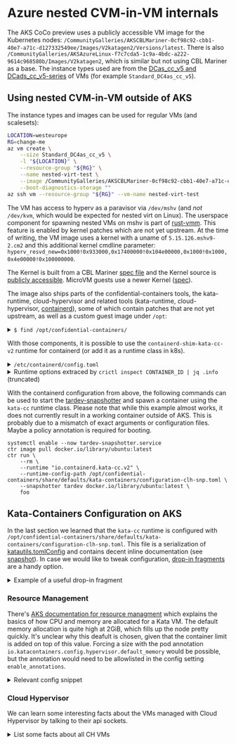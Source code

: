 # Azure nested CVM-in-VM internals

The AKS CoCo preview uses a publicly accessible VM image for the Kubernetes nodes: `/CommunityGalleries/AKSCBLMariner-0cf98c92-cbb1-40e7-a71c-d127332549ee/Images/V2katagen2/Versions/latest`.
There is also `/CommunityGalleries/AKSAzureLinux-f7c7cda5-1c9a-4bdc-a222-9614c968580b/Images/V2katagen2`, which is similar but not using CBL Mariner as a base.
The instance types used are from the [DCas_cc_v5 and DCads_cc_v5-series](https://learn.microsoft.com/en-us/azure/virtual-machines/dcasccv5-dcadsccv5-series) of VMs (for example `Standard_DC4as_cc_v5`).

## Using nested CVM-in-VM outside of AKS

The instance types and images can be used for regular VMs (and scalesets):

```sh
LOCATION=westeurope
RG=change-me
az vm create \
    --size Standard_DC4as_cc_v5 \
    -l "${LOCATION}" \
    --resource-group "${RG}" \
    --name nested-virt-test \
    --image /CommunityGalleries/AKSCBLMariner-0cf98c92-cbb1-40e7-a71c-d127332549ee/Images/V2katagen2/Versions/latest \
    --boot-diagnostics-storage ""
az ssh vm --resource-group "${RG}" --vm-name nested-virt-test
```

The VM has access to hyperv as a paravisor via `/dev/mshv` (and *not* `/dev/kvm`, which would be expected for nested virt on Linux). The userspace component for spawning nested VMs on mshv is part of [rust-vmm](https://github.com/rust-vmm/mshv).
This feature is enabled by kernel patches which are not yet upstream. At the time of writing, the VM image uses a kernel with a uname of `5.15.126.mshv9-2.cm2` and this additional kernel cmdline parameter: `hyperv_resvd_new=0x1000!0x933000,0x17400000!0x104e00000,0x1000!0x1000,0x4e00000!0x100000000`.

The Kernel is built from a CBL Mariner [spec file](https://github.com/microsoft/CBL-Mariner/blob/2.0/SPECS/kernel-mshv/kernel-mshv.spec) and the Kernel source is [publicly accessible](https://cblmarinerstorage.blob.core.windows.net/sources/core/kernel-mshv-5.15.126.mshv9.tar.gz).
MicroVM guests use a newer Kernel ([spec](https://github.com/microsoft/CBL-Mariner/tree/2.0/SPECS/kernel-uvm-cvm)).

The image also ships parts of the confidential-containers tools, the kata-runtime, cloud-hypervisor and related tools (kata-runtime, cloud-hypervisor, [containerd](https://github.com/microsoft/confidential-containers-containerd)), some of which contain patches that are not yet upstream, as well as a custom guest image under `/opt`:

<details>
<summary><code>$ find /opt/confidential-containers/</code></summary>

```shell-session
/opt/confidential-containers/
/opt/confidential-containers/libexec
/opt/confidential-containers/libexec/virtiofsd
/opt/confidential-containers/bin
/opt/confidential-containers/bin/kata-runtime
/opt/confidential-containers/bin/kata-monitor
/opt/confidential-containers/bin/cloud-hypervisor
/opt/confidential-containers/bin/cloud-hypervisor-snp
/opt/confidential-containers/bin/kata-collect-data.sh
/opt/confidential-containers/share
/opt/confidential-containers/share/kata-containers
/opt/confidential-containers/share/kata-containers/vmlinux.container
/opt/confidential-containers/share/kata-containers/kata-containers-igvm-debug.img
/opt/confidential-containers/share/kata-containers/kata-containers.img
/opt/confidential-containers/share/kata-containers/reference-info-base64
/opt/confidential-containers/share/kata-containers/kata-containers-igvm.img
/opt/confidential-containers/share/defaults
/opt/confidential-containers/share/defaults/kata-containers
/opt/confidential-containers/share/defaults/kata-containers/configuration-clh-snp.toml
/opt/confidential-containers/share/defaults/kata-containers/configuration-clh.toml
```
</details>

With those components, it is possible to use the `containerd-shim-kata-cc-v2` runtime for containerd (or add it as a runtime class in k8s).

<details>
<summary><code>/etc/containerd/config.toml</code></summary>

```toml
version = 2
oom_score = 0
[plugins."io.containerd.grpc.v1.cri"]
  sandbox_image = "mcr.microsoft.com/oss/kubernetes/pause:3.6"
  [plugins."io.containerd.grpc.v1.cri".containerd]
      disable_snapshot_annotations = false
    default_runtime_name = "runc"
    [plugins."io.containerd.grpc.v1.cri".containerd.runtimes.runc]
      runtime_type = "io.containerd.runc.v2"
    [plugins."io.containerd.grpc.v1.cri".containerd.runtimes.runc.options]
      BinaryName = "/usr/bin/runc"
    [plugins."io.containerd.grpc.v1.cri".containerd.runtimes.untrusted]
      runtime_type = "io.containerd.runc.v2"
    [plugins."io.containerd.grpc.v1.cri".containerd.runtimes.untrusted.options]
      BinaryName = "/usr/bin/runc"
  [plugins."io.containerd.grpc.v1.cri".cni]
    bin_dir = "/opt/cni/bin"
    conf_dir = "/etc/cni/net.d"
    conf_template = "/etc/containerd/kubenet_template.conf"
  [plugins."io.containerd.grpc.v1.cri".registry]
    config_path = "/etc/containerd/certs.d"
  [plugins."io.containerd.grpc.v1.cri".registry.headers]
    X-Meta-Source-Client = ["azure/aks"]
[metrics]
  address = "0.0.0.0:10257"
[plugins."io.containerd.grpc.v1.cri".containerd.runtimes.kata]
  runtime_type = "io.containerd.kata.v2"
[plugins."io.containerd.grpc.v1.cri".containerd.runtimes.katacli]
  runtime_type = "io.containerd.runc.v1"
[plugins."io.containerd.grpc.v1.cri".containerd.runtimes.katacli.options]
  NoPivotRoot = false
  NoNewKeyring = false
  ShimCgroup = ""
  IoUid = 0
  IoGid = 0
  BinaryName = "/usr/bin/kata-runtime"
  Root = ""
  CriuPath = ""
  SystemdCgroup = false
[proxy_plugins]
  [proxy_plugins.tardev]
    type = "snapshot"
    address = "/run/containerd/tardev-snapshotter.sock"
[plugins."io.containerd.grpc.v1.cri".containerd.runtimes.kata-cc]
  snapshotter = "tardev"
  runtime_type = "io.containerd.kata-cc.v2"
  privileged_without_host_devices = true
  pod_annotations = ["io.katacontainers.*"]
  [plugins."io.containerd.grpc.v1.cri".containerd.runtimes.kata-cc.options]
    ConfigPath = "/opt/confidential-containers/share/defaults/kata-containers/configuration-clh-snp.toml"
```
</details>

<details>
<summary>Runtime options extraced by <code>crictl inspect CONTAINER_ID | jq .info</code> (truncated)</summary>

```json
{
    "snapshotKey": "070f6f2f0ec920cc9e8c050bf08730c79d4af43c640b8cfc16002b8f1e009767",
    "snapshotter": "tardev",
    "runtimeType": "io.containerd.kata-cc.v2",
    "runtimeOptions": {
      "config_path": "/opt/confidential-containers/share/defaults/kata-containers/configuration-clh-snp.toml"
    }
}
```
</details>

With the containerd configuration from above, the following commands can be used to start the [tardev-snapshotter](https://github.com/kata-containers/tardev-snapshotter) and spawn a container using the `kata-cc` runtime class.
Please note that while this example almost works, it does not currently result in a working container outside of AKS.
This is probably due to a mismatch of exact arguments or configuration files.
Maybe a policy annotation is required for booting.

```
systemctl enable --now tardev-snapshotter.service
ctr image pull docker.io/library/ubuntu:latest
ctr run \
    --rm \
    --runtime "io.containerd.kata-cc.v2" \
    --runtime-config-path /opt/confidential-containers/share/defaults/kata-containers/configuration-clh-snp.toml \
    --snapshotter tardev docker.io/library/ubuntu:latest \
    foo
```

## Kata-Containers Configuration on AKS

In the last section we learned that the `kata-cc` runtime is configured with
`/opt/confidential-containers/share/defaults/kata-containers/configuration-clh-snp.toml`.
This file is a serialization of [katautils.tomlConfig] and contains decent inline documentation
(see [snapshot]). In case we would like to tweak configuration, [drop-in fragments] are a handy
option.

<details>
<summary>Example of a useful drop-in fragment</summary>

```sh
cat >/opt/confidential-containers/share/defaults/kata-containers/config.d/10-memory.toml <<EOF
[hypervisor.clh]
default_memory = 256
EOF
```
</details>

[katautils.tomlConfig]: https://github.com/kata-containers/kata-containers/blob/40d9a65/src/runtime/pkg/katautils/config.go#L64
[snapshot]: https://gist.github.com/burgerdev/6133d56deb1722a746df2269f4d33160
[drop-in fragments]: https://github.com/kata-containers/kata-containers/blob/main/src/runtime/README.md#drop-in-configuration-file-fragments

### Resource Management

There's [AKS documentation for resource managment] which explains the basics of how CPU and
memory are allocated for a Kata VM.
The default memory allocation is quite high at 2GiB, which fills up the node pretty quickly.
It's unclear why this deafult is chosen, given that the container limit is added on top of this
value. Forcing a size with the pod annotation
`io.katacontainers.config.hypervisor.default_memory` would be possible, but the annotation would
need to be allowlisted in the config setting `enable_annotations`.

[AKS documentation for resource managment]: https://learn.microsoft.com/en-us/azure/aks/confidential-containers-overview#resource-allocation-overview

<details>
<summary>Relevant config snippet</summary>

```toml
[hypervisor.clh]
default_memory = 2048  # MiB! Minimum seems to be around 256.
default_vcpus = 1
enable_annotations = ["enable_iommu"]

[runtime]
static_sandbox_resource_mgmt = true
```
</details>

### Cloud Hypervisor

We can learn some interesting facts about the VMs managed with Cloud Hypervisor by talking to their
api sockets.

<details>
<summary>List some facts about all CH VMs</summary>

```sh
find /run/vc/vm -name clh-api.sock -exec ch-remote --api-socket "{}" info ";" |
  jq -s 'map( {
    "sock": .config.vsock.socket,
    "policy": .config.payload.host_data,
    "vcpus": .config.cpus.max_vcpus,
    "memory_mib": (.config.memory.size / 1024 / 1024),
    "disks": [.config.disks[] | .path]
    }) | sort_by(.sock)'
```

```json
[
  {
    "sock": "/run/vc/vm/c9ebe6792862527ebbfea9aa353258e0d301fffdde784bb6dde65090ddc18704/clh.sock",
    "policy": "ee6d1cb44554a792665264c9fe412d270feeff32fbc2ef40158a1f969a45cec1",
    "vcpus": 1,
    "memory_mib": 2148,
    "disks": [
      "/opt/confidential-containers/share/kata-containers/kata-containers.img",
      "/var/lib/containerd/io.containerd.snapshotter.v1.tardev/layers/5a5aad80055ff20012a50dc25f8df7a29924474324d65f7d5306ee8ee27ff71d",
      "/var/lib/containerd/io.containerd.snapshotter.v1.tardev/layers/35ff57f24506a885c071fe2aaa526aa172b051477016e1d03feccb2bbc58b8b7"
    ]
  },
  "..."
]
```
</details>
